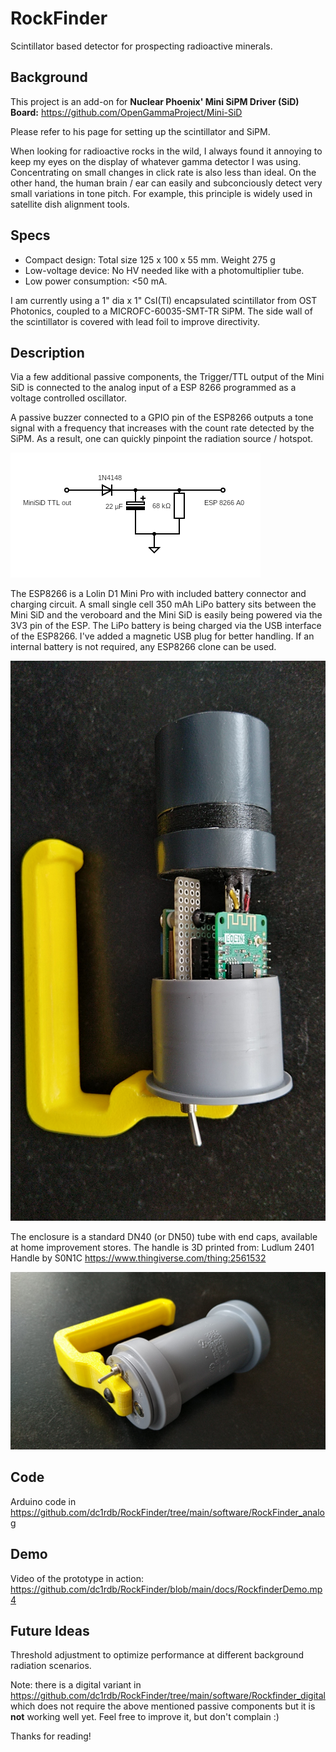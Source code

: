 # RockFinder
Scintillator based detector for prospecting radioactive minerals.

## Background
This project is an add-on for **Nuclear Phoenix' Mini SiPM Driver (SiD) Board:** https://github.com/OpenGammaProject/Mini-SiD

Please refer to his page for setting up the scintillator and SiPM.

When looking for radioactive rocks in the wild, I always found it annoying to keep my eyes on the display of whatever gamma detector I was using. Concentrating on small changes in click rate is also less than ideal.
On the other hand, the human brain / ear can easily and subconciously detect very small variations in tone pitch. For example, this principle is widely used in satellite dish alignment tools.

## Specs

* Compact design: Total size 125 x 100 x 55 mm. Weight 275 g
* Low-voltage device: No HV needed like with a photomultiplier tube.
* Low power consumption: <50 mA.

I am currently using a 1" dia x 1" CsI(Tl) encapsulated scintillator from OST Photonics, coupled to a MICROFC-60035-SMT-TR SiPM. The side wall of the scintillator is covered with lead foil to improve directivity.

## Description

Via a few additional passive components, the Trigger/TTL output of the Mini SiD is connected to the analog input of a ESP 8266 programmed as a voltage controlled oscillator. 

A passive buzzer connected to a GPIO pin of the ESP8266 outputs a tone signal with a frequency that increases with the count rate detected by the SiPM. As a result, one can quickly pinpoint the radiation source / hotspot.

![RockFinderInterface](https://github.com/dc1rdb/RockFinder/blob/main/docs/RockFinderInterface.png)

The ESP8266 is a Lolin D1 Mini Pro with included battery connector and charging circuit. A small single cell 350 mAh LiPo battery sits between the Mini SiD and the veroboard and the Mini SiD is easily being powered via the 3V3 pin of the ESP. The LiPo battery is being charged via the USB interface of the ESP8266. I've added a magnetic USB plug for better handling. If an internal battery is not required, any ESP8266 clone can be used.

![IMG_20231112_143026](https://github.com/dc1rdb/RockFinder/blob/main/docs/IMG_20231112_143026.jpg)

The enclosure is a standard DN40 (or DN50) tube with end caps, available at home improvement stores. The handle is 3D printed from:
Ludlum 2401 Handle by S0N1C https://www.thingiverse.com/thing:2561532

![IMG_20231112_142928](https://github.com/dc1rdb/RockFinder/blob/main/docs/IMG_20231112_142928.jpg)

## Code
Arduino code in https://github.com/dc1rdb/RockFinder/tree/main/software/RockFinder_analog

## Demo
Video of the prototype in action: https://github.com/dc1rdb/RockFinder/blob/main/docs/RockfinderDemo.mp4

## Future Ideas
Threshold adjustment to optimize performance at different background radiation scenarios.

Note: there is a digital variant in https://github.com/dc1rdb/RockFinder/tree/main/software/Rockfinder_digital which does not require the above mentioned passive components but it is **not** working well yet. Feel free to improve it, but don't complain :)

Thanks for reading!
